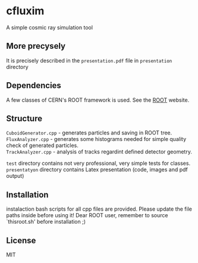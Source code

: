 # cfluxim
A simple cosmic ray simulation tool

## More precysely

It is precisely described in the `presentation.pdf` file in `presentation` directory

## Dependencies

A few classes of CERN's ROOT framework is used. See the [ROOT](https://root.cern/) website.

## Structure

`CuboidGenerator.cpp` - generates particles and saving in ROOT tree.  
`FluxAnalyzer.cpp` - generates some histograms needed for simple quality check of generated particles.  
`TrackAnalyzer.cpp` - analysis of tracks regardint defined detector geometry.

`test` directory contains not very professional, very simple tests for classes.  
`presentatyon` directory contains Latex presentation (code, images and pdf output)  

## Installation

instalaction bash scripts for all cpp files are provided. Please update the file paths inside before using it!
Dear ROOT user, remember to source `thisroot.sh' before installation ;)

## License

MIT
